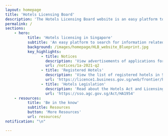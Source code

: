 ```yaml
---
layout: homepage
title: 'Hotels Licensing Board'
description: 'The Hotels Licensing Board website is an easy platform to search for types of hotels and accommodations possessing a valid hotel licence and their locations'
permalink: /
sections:
    - hero:
          title: 'Hotels licensing in Singapore'
          subtitle: 'An easy platform to search for information related to hotel licensing'
          background: /images/homepage/HLB_website_Blueprint.jpg
          key_highlights:
                - title: Notices
                  description: 'View advertisements of applications for a Certificate of Registration'
                  url: /notices/1a-2021-q2
                - title: 'Registered Hotels'
                  description: 'View the list of registered hotels in Singapore'
                  url: 'https://licence1.business.gov.sg/web/frontier/hotel-listing-search'
                - title: 'Hotels Legislation'
                  description: 'Read about the Hotels Act and Licensing Regulations'
                  url: 'https://sso.agc.gov.sg/Act/HA1954'
    - resources:
          title: 'Be in the know'
          subtitle: Resources
          button: 'More Resources'
          url: resources/
notification: "\n"

---
```

